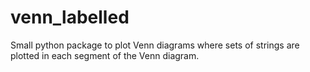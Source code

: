 # venn_labelled
Small python package to plot Venn diagrams where sets of strings are plotted in each segment of the Venn diagram.
